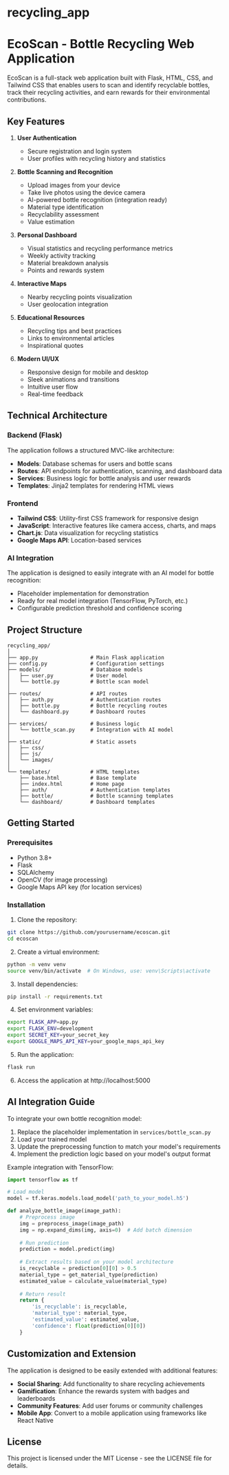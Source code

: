 # recycling_app
# EcoScan - Bottle Recycling Web Application

EcoScan is a full-stack web application built with Flask, HTML, CSS, and Tailwind CSS that enables users to scan and identify recyclable bottles, track their recycling activities, and earn rewards for their environmental contributions.

## Key Features

1. **User Authentication**
   - Secure registration and login system
   - User profiles with recycling history and statistics

2. **Bottle Scanning and Recognition**
   - Upload images from your device
   - Take live photos using the device camera
   - AI-powered bottle recognition (integration ready)
   - Material type identification
   - Recyclability assessment
   - Value estimation

3. **Personal Dashboard**
   - Visual statistics and recycling performance metrics
   - Weekly activity tracking
   - Material breakdown analysis
   - Points and rewards system

4. **Interactive Maps**
   - Nearby recycling points visualization
   - User geolocation integration

5. **Educational Resources**
   - Recycling tips and best practices
   - Links to environmental articles
   - Inspirational quotes

6. **Modern UI/UX**
   - Responsive design for mobile and desktop
   - Sleek animations and transitions
   - Intuitive user flow
   - Real-time feedback

## Technical Architecture

### Backend (Flask)

The application follows a structured MVC-like architecture:

- **Models**: Database schemas for users and bottle scans
- **Routes**: API endpoints for authentication, scanning, and dashboard data
- **Services**: Business logic for bottle analysis and user rewards
- **Templates**: Jinja2 templates for rendering HTML views

### Frontend

- **Tailwind CSS**: Utility-first CSS framework for responsive design
- **JavaScript**: Interactive features like camera access, charts, and maps
- **Chart.js**: Data visualization for recycling statistics
- **Google Maps API**: Location-based services

### AI Integration

The application is designed to easily integrate with an AI model for bottle recognition:

- Placeholder implementation for demonstration
- Ready for real model integration (TensorFlow, PyTorch, etc.)
- Configurable prediction threshold and confidence scoring

## Project Structure

```
recycling_app/
│
├── app.py                 # Main Flask application
├── config.py              # Configuration settings
├── models/                # Database models
│   ├── user.py            # User model
│   └── bottle.py          # Bottle scan model
│
├── routes/                # API routes
│   ├── auth.py            # Authentication routes
│   ├── bottle.py          # Bottle recycling routes
│   └── dashboard.py       # Dashboard routes
│
├── services/              # Business logic
│   └── bottle_scan.py     # Integration with AI model
│
├── static/                # Static assets
│   ├── css/
│   ├── js/
│   └── images/
│
└── templates/             # HTML templates
    ├── base.html          # Base template
    ├── index.html         # Home page
    ├── auth/              # Authentication templates
    ├── bottle/            # Bottle scanning templates
    └── dashboard/         # Dashboard templates
```

## Getting Started

### Prerequisites

- Python 3.8+
- Flask
- SQLAlchemy
- OpenCV (for image processing)
- Google Maps API key (for location services)

### Installation

1. Clone the repository:
```bash
git clone https://github.com/yourusername/ecoscan.git
cd ecoscan
```

2. Create a virtual environment:
```bash
python -m venv venv
source venv/bin/activate  # On Windows, use: venv\Scripts\activate
```

3. Install dependencies:
```bash
pip install -r requirements.txt
```

4. Set environment variables:
```bash
export FLASK_APP=app.py
export FLASK_ENV=development
export SECRET_KEY=your_secret_key
export GOOGLE_MAPS_API_KEY=your_google_maps_api_key
```

5. Run the application:
```bash
flask run
```

6. Access the application at http://localhost:5000

## AI Integration Guide

To integrate your own bottle recognition model:

1. Replace the placeholder implementation in `services/bottle_scan.py`
2. Load your trained model
3. Update the preprocessing function to match your model's requirements
4. Implement the prediction logic based on your model's output format

Example integration with TensorFlow:

```python
import tensorflow as tf

# Load model
model = tf.keras.models.load_model('path_to_your_model.h5')

def analyze_bottle_image(image_path):
    # Preprocess image
    img = preprocess_image(image_path)
    img = np.expand_dims(img, axis=0)  # Add batch dimension
    
    # Run prediction
    prediction = model.predict(img)
    
    # Extract results based on your model architecture
    is_recyclable = prediction[0][0] > 0.5
    material_type = get_material_type(prediction)
    estimated_value = calculate_value(material_type)
    
    # Return result
    return {
        'is_recyclable': is_recyclable,
        'material_type': material_type,
        'estimated_value': estimated_value,
        'confidence': float(prediction[0][0])
    }
```

## Customization and Extension

The application is designed to be easily extended with additional features:

- **Social Sharing**: Add functionality to share recycling achievements
- **Gamification**: Enhance the rewards system with badges and leaderboards
- **Community Features**: Add user forums or community challenges
- **Mobile App**: Convert to a mobile application using frameworks like React Native

## License

This project is licensed under the MIT License - see the LICENSE file for details.